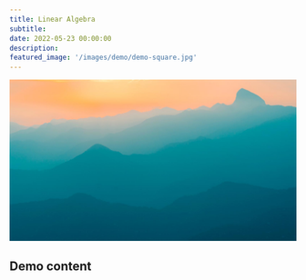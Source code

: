 ```yaml
---
title: Linear Algebra 
subtitle: 
date: 2022-05-23 00:00:00
description: 
featured_image: '/images/demo/demo-square.jpg'
---
```


![](/images/demo/demo-landscape.jpg)

## Demo content